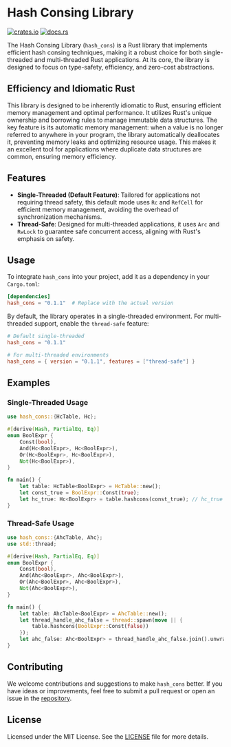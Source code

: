 # Hash Consing Library
[![crates.io](https://img.shields.io/crates/v/hash_cons.svg)](https://crates.io/crates/hash_cons)
[![docs.rs](https://docs.rs/hash_cons/badge.svg)](https://docs.rs/hash_cons)

The Hash Consing Library (`hash_cons`) is a Rust library that implements efficient hash consing techniques, 
making it a robust choice for both single-threaded and multi-threaded Rust applications. 
At its core, the library is designed to focus on type-safety, efficiency, and zero-cost abstractions.

## Efficiency and Idiomatic Rust

This library is designed to be inherently idiomatic to Rust, ensuring efficient memory management and optimal performance. It utilizes Rust's unique ownership and borrowing rules to manage immutable data structures. The key feature is its automatic memory management: when a value is no longer referred to anywhere in your program, the library automatically deallocates it, preventing memory leaks and optimizing resource usage. This makes it an excellent tool for applications where duplicate data structures are common, ensuring  memory efficiency.

## Features

* **Single-Threaded (Default Feature)**: Tailored for applications not requiring thread safety, this default mode uses `Rc` and `RefCell` for efficient memory management, avoiding the overhead of synchronization mechanisms.
* **Thread-Safe**: Designed for multi-threaded applications, it uses `Arc` and `RwLock` to guarantee safe concurrent access, aligning with Rust's emphasis on safety.

## Usage

To integrate `hash_cons` into your project, add it as a dependency in your `Cargo.toml`:

```toml
[dependencies]
hash_cons = "0.1.1"  # Replace with the actual version
```

By default, the library operates in a single-threaded environment. For multi-threaded support, enable the `thread-safe` feature:

```toml
# Default single-threaded
hash_cons = "0.1.1"

# For multi-threaded environments
hash_cons = { version = "0.1.1", features = ["thread-safe"] }
```

## Examples

### Single-Threaded Usage

```rust
use hash_cons::{HcTable, Hc};

#[derive(Hash, PartialEq, Eq)]
enum BoolExpr {
    Const(bool),
    And(Hc<BoolExpr>, Hc<BoolExpr>),
    Or(Hc<BoolExpr>, Hc<BoolExpr>),
    Not(Hc<BoolExpr>),
}

fn main() { 
    let table: HcTable<BoolExpr> = HcTable::new();
    let const_true = BoolExpr::Const(true);
    let hc_true: Hc<BoolExpr> = table.hashcons(const_true); // hc_true is automatically dropped when no longer used
}
```

### Thread-Safe Usage

```rust
use hash_cons::{AhcTable, Ahc};
use std::thread;

#[derive(Hash, PartialEq, Eq)]
enum BoolExpr { 
    Const(bool),
    And(Ahc<BoolExpr>, Ahc<BoolExpr>),
    Or(Ahc<BoolExpr>, Ahc<BoolExpr>),
    Not(Ahc<BoolExpr>),
}

fn main() { 
    let table: AhcTable<BoolExpr> = AhcTable::new();
    let thread_handle_ahc_false = thread::spawn(move || {
        table.hashcons(BoolExpr::Const(false))
    });
    let ahc_false: Ahc<BoolExpr> = thread_handle_ahc_false.join().unwrap(); // Safe for concurrent use across threads 
}
```

## Contributing

We welcome contributions and suggestions to make `hash_cons` better. If you have ideas or improvements, feel free to submit a pull request or open an issue in the [repository](https://github.com/karan9123/hash_cons).


## License

Licensed under the MIT License. See the [LICENSE](LICENSE) file for more details.
